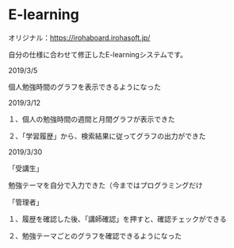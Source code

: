 # E-learning

オリジナル：https://irohaboard.irohasoft.jp/

自分の仕様に合わせて修正したE-learningシステムです。


2019/3/5

個人勉強時間のグラフを表示できるようになった

2019/3/12

１、個人の勉強時間の週間と月間グラフが表示できた

２、「学習履歴」から、検索結果に従ってグラフの出力ができた

2019/3/30

「受講生」

  勉強テーマを自分で入力できた（今まではプログラミングだけ

「管理者」

１、履歴を確認した後、「講師確認」を押すと、確認チェックができる

２、勉強テーマごとのグラフを確認できるようになった
